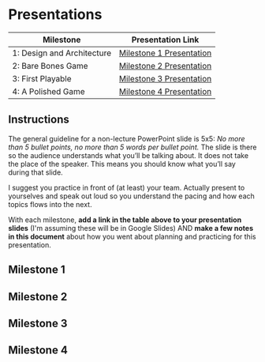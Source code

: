 # Presentations

| Milestone | Presentation Link |
|-----------|-------------------|
| 1: Design and Architecture | [Milestone 1 Presentation](https://docs.google.com/presentation/d/1gOebAI5hHMdvS1KRNkfDIXmCK7SdPW3a1ij9g-Fm3xw/edit?usp=sharing) |
| 2: Bare Bones Game | [Milestone 2 Presentation](https://docs.google.com/presentation/....) |
| 3: First Playable | [Milestone 3 Presentation](https://docs.google.com/presentation/....) |
| 4: A Polished Game | [Milestone 4 Presentation](https://docs.google.com/presentation/....) |

## Instructions
The general guideline for a non-lecture PowerPoint slide is 5x5: _No more than 5 bullet points, no more than 5 words per bullet point._  The slide is there so the audience understands what you’ll be talking about.  It does not take the place of the speaker.  This means you should know what you’ll say during that slide.  

I suggest you practice in front of (at least) your team.  Actually present to yourselves and speak out loud so you understand the pacing and how each topics flows into the next.  

With each milestone, **add a link in the table above to your presentation slides** (I'm assuming these will be in Google Slides) AND **make a few notes in this document** about how you went about planning and practicing for this presentation. 

## Milestone 1

## Milestone 2

## Milestone 3

## Milestone 4
